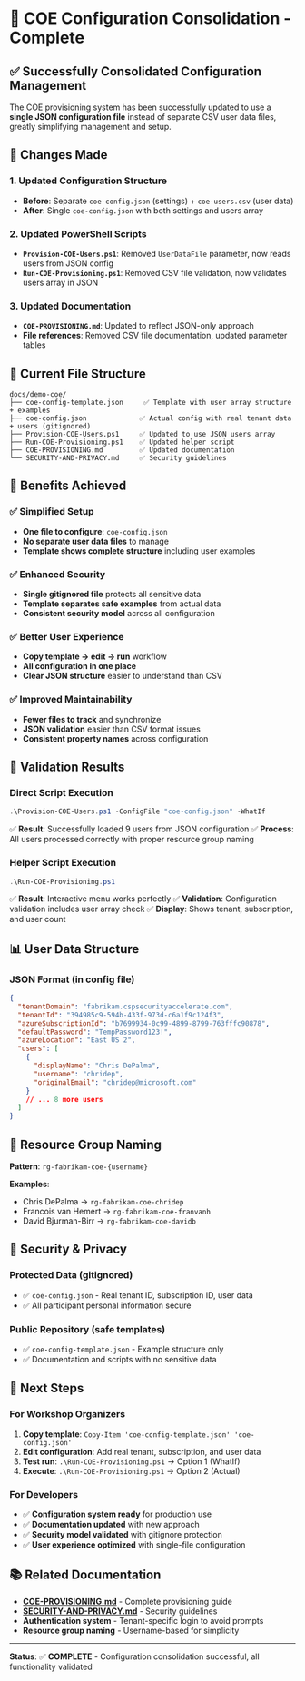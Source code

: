 # 🎯 COE Configuration Consolidation - Complete

## ✅ Successfully Consolidated Configuration Management

The COE provisioning system has been successfully updated to use a **single JSON configuration file** instead of separate CSV user data files, greatly simplifying management and setup.

## 🔄 Changes Made

### 1. **Updated Configuration Structure**
- **Before**: Separate `coe-config.json` (settings) + `coe-users.csv` (user data)
- **After**: Single `coe-config.json` with both settings and users array

### 2. **Updated PowerShell Scripts**
- **`Provision-COE-Users.ps1`**: Removed `UserDataFile` parameter, now reads users from JSON config
- **`Run-COE-Provisioning.ps1`**: Removed CSV file validation, now validates users array in JSON

### 3. **Updated Documentation**
- **`COE-PROVISIONING.md`**: Updated to reflect JSON-only approach
- **File references**: Removed CSV file documentation, updated parameter tables

## 📁 Current File Structure

```
docs/demo-coe/
├── coe-config-template.json     ✅ Template with user array structure + examples
├── coe-config.json             ✅ Actual config with real tenant data + users (gitignored)
├── Provision-COE-Users.ps1     ✅ Updated to use JSON users array
├── Run-COE-Provisioning.ps1    ✅ Updated helper script
├── COE-PROVISIONING.md         ✅ Updated documentation
└── SECURITY-AND-PRIVACY.md     ✅ Security guidelines
```

## 🎉 Benefits Achieved

### ✅ **Simplified Setup**
- **One file to configure**: `coe-config.json`
- **No separate user data files** to manage
- **Template shows complete structure** including user examples

### ✅ **Enhanced Security**
- **Single gitignored file** protects all sensitive data
- **Template separates safe examples** from actual data
- **Consistent security model** across all configuration

### ✅ **Better User Experience**
- **Copy template → edit → run** workflow
- **All configuration in one place**
- **Clear JSON structure** easier to understand than CSV

### ✅ **Improved Maintainability**
- **Fewer files to track** and synchronize
- **JSON validation** easier than CSV format issues
- **Consistent property names** across configuration

## 🧪 Validation Results

### **Direct Script Execution**
```powershell
.\Provision-COE-Users.ps1 -ConfigFile "coe-config.json" -WhatIf
```
✅ **Result**: Successfully loaded 9 users from JSON configuration
✅ **Process**: All users processed correctly with proper resource group naming

### **Helper Script Execution**
```powershell
.\Run-COE-Provisioning.ps1
```
✅ **Result**: Interactive menu works perfectly
✅ **Validation**: Configuration validation includes user array check
✅ **Display**: Shows tenant, subscription, and user count

## 📊 User Data Structure

### **JSON Format (in config file)**
```json
{
  "tenantDomain": "fabrikam.cspsecurityaccelerate.com",
  "tenantId": "394985c9-594b-433f-973d-c6a1f9c124f3",
  "azureSubscriptionId": "b7699934-0c99-4899-8799-763fffc90878",
  "defaultPassword": "TempPassword123!",
  "azureLocation": "East US 2",
  "users": [
    {
      "displayName": "Chris DePalma",
      "username": "chridep",
      "originalEmail": "chridep@microsoft.com"
    }
    // ... 8 more users
  ]
}
```

## 🎯 Resource Group Naming

**Pattern**: `rg-fabrikam-coe-{username}`

**Examples**:
- Chris DePalma → `rg-fabrikam-coe-chridep`
- Francois van Hemert → `rg-fabrikam-coe-franvanh`
- David Bjurman-Birr → `rg-fabrikam-coe-davidb`

## 🔐 Security & Privacy

### **Protected Data (gitignored)**
- ✅ `coe-config.json` - Real tenant ID, subscription ID, user data
- ✅ All participant personal information secure

### **Public Repository (safe templates)**
- ✅ `coe-config-template.json` - Example structure only
- ✅ Documentation and scripts with no sensitive data

## 🚀 Next Steps

### **For Workshop Organizers**
1. **Copy template**: `Copy-Item 'coe-config-template.json' 'coe-config.json'`
2. **Edit configuration**: Add real tenant, subscription, and user data
3. **Test run**: `.\Run-COE-Provisioning.ps1` → Option 1 (WhatIf)
4. **Execute**: `.\Run-COE-Provisioning.ps1` → Option 2 (Actual)

### **For Developers**
- ✅ **Configuration system ready** for production use
- ✅ **Documentation updated** with new approach
- ✅ **Security model validated** with gitignore protection
- ✅ **User experience optimized** with single-file configuration

## 📚 Related Documentation

- **[COE-PROVISIONING.md](./COE-PROVISIONING.md)** - Complete provisioning guide
- **[SECURITY-AND-PRIVACY.md](./SECURITY-AND-PRIVACY.md)** - Security guidelines
- **Authentication system** - Tenant-specific login to avoid prompts
- **Resource group naming** - Username-based for simplicity

---

**Status**: ✅ **COMPLETE** - Configuration consolidation successful, all functionality validated
